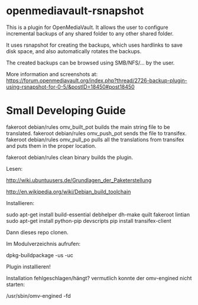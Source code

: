 openmediavault-rsnapshot
========================

This is a plugin for OpenMediaVault.
It allows the user to configure incremental backups of any shared folder to any other shared folder.

It uses rsnapshot for creating the backups, which uses hardlinks to save disk space, and also
automatically rotates the backups.

The created backups can be browsed using SMB/NFS/... by the user.

More information and screenshots at: https://forum.openmediavault.org/index.php?thread/2726-backup-plugin-using-rsnapshot-for-0-5/&postID=18450#post18450


Small Developing Guide
======

fakeroot debian/rules omv_built_pot builds the main string file to be translated.
fakeroot debian/rules omv_push_pot sends the file to transifex.
fakeroot debian/rules omv_pull_po pulls all the translations from transifex and puts them in the proper location.

fakeroot debian/rules clean binary builds the plugin.

Lesen:

http://wiki.ubuntuusers.de/Grundlagen_der_Paketerstellung

http://en.wikipedia.org/wiki/Debian_build_toolchain

Installieren:

sudo apt-get install build-essential debhelper dh-make quilt fakeroot lintian 
sudo apt-get install python-pip devscripts
pip install transifex-client

Dann dieses repo clonen.

Im Modulverzeichnis aufrufen:

dpkg-buildpackage -us -uc 

Plugin installieren!

Installation fehlgeschlagen/hängt? vermutlich konnte der omv-engined nicht starten:

/usr/sbin/omv-engined -fd
